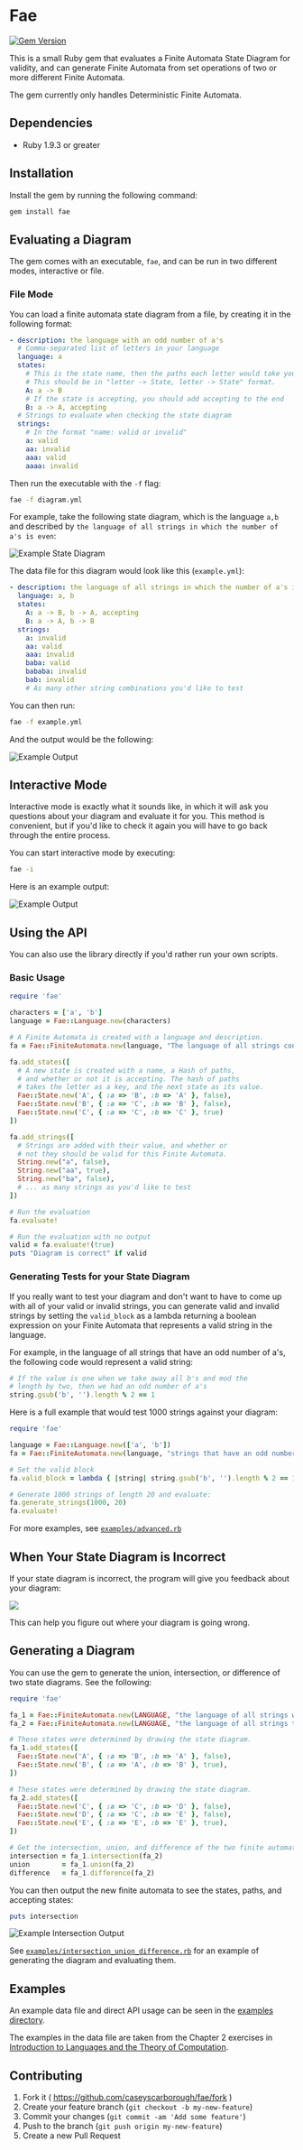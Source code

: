 # Fae

[![Gem Version](https://badge.fury.io/rb/fae.svg)](http://badge.fury.io/rb/fae)

This is a small Ruby gem that evaluates a Finite Automata State Diagram for validity, and can generate Finite Automata from set operations of two or more different Finite Automata.

The gem currently only handles Deterministic Finite Automata.

## Dependencies

* Ruby 1.9.3 or greater

## Installation

Install the gem by running the following command:

```bash
gem install fae
```

## Evaluating a Diagram

The gem comes with an executable, `fae`, and can be run in two different modes, interactive or file.

### File Mode

You can load a finite automata state diagram from a file, by creating it in the following format:

```yaml
- description: the language with an odd number of a's
  # Comma-separated list of letters in your language
  language: a
  states:
    # This is the state name, then the paths each letter would take you.
    # This should be in "letter -> State, letter -> State" format.
    A: a -> B
    # If the state is accepting, you should add accepting to the end
    B: a -> A, accepting
  # Strings to evaluate when checking the state diagram
  strings:
    # In the format "name: valid or invalid"
    a: valid
    aa: invalid
    aaa: valid
    aaaa: invalid
```

Then run the executable with the `-f` flag:

```bash
fae -f diagram.yml
```

For example, take the following state diagram, which is the language `a,b` and described by `the language of all strings in which the number of a's is even`:

![Example State Diagram](https://raw.githubusercontent.com/caseyscarborough/fae/master/etc/example_state_diagram.png)

The data file for this diagram would look like this (`example.yml`):

```yaml
- description: the language of all strings in which the number of a's is even
  language: a, b
  states:
    A: a -> B, b -> A, accepting
    B: a -> A, b -> B
  strings:
    a: invalid
    aa: valid
    aaa: invalid
    baba: valid
    bababa: invalid
    bab: invalid
    # As many other string combinations you'd like to test
```

You can then run:

```bash
fae -f example.yml
```

And the output would be the following:

![Example Output](https://raw.githubusercontent.com/caseyscarborough/fae/master/etc/example_file_mode_output.png)

## Interactive Mode

Interactive mode is exactly what it sounds like, in which it will ask you questions about your diagram and evaluate it for you. This method is convenient, but if you'd like to check it again you will have to go back through the entire process.

You can start interactive mode by executing:

```bash
fae -i
```

Here is an example output:

![Example Output](https://raw.githubusercontent.com/caseyscarborough/fae/master/etc/example_interactive_mode_output.png)

## Using the API

You can also use the library directly if you'd rather run your own scripts.

### Basic Usage

```rb
require 'fae'

characters = ['a', 'b']
language = Fae::Language.new(characters)

# A Finite Automata is created with a language and description.
fa = Fae::FiniteAutomata.new(language, "The language of all strings containing at least two a's")

fa.add_states([
  # A new state is created with a name, a Hash of paths,
  # and whether or not it is accepting. The hash of paths
  # takes the letter as a key, and the next state as its value.
  Fae::State.new('A', { :a => 'B', :b => 'A' }, false),
  Fae::State.new('B', { :a => 'C', :b => 'B' }, false),
  Fae::State.new('C', { :a => 'C', :b => 'C' }, true)
])

fa.add_strings([
  # Strings are added with their value, and whether or
  # not they should be valid for this Finite Automata.
  String.new("a", false),
  String.new("aa", true),
  String.new("ba", false),
  # ... as many strings as you'd like to test
])

# Run the evaluation
fa.evaluate!

# Run the evaluation with no output
valid = fa.evaluate!(true)
puts "Diagram is correct" if valid
```

### Generating Tests for your State Diagram

If you really want to test your diagram and don't want to have to come up with all of your valid or invalid strings, you can generate valid and invalid strings by setting the `valid_block` as a lambda returning a boolean expression on your Finite Automata that represents a valid string in the language.

For example, in the language of all strings that have an odd number of a's, the following code would represent a valid string:

```ruby
# If the value is one when we take away all b's and mod the 
# length by two, then we had an odd number of a's
string.gsub('b', '').length % 2 == 1
```

Here is a full example that would test 1000 strings against your diagram:

```ruby
require 'fae'

language = Fae::Language.new(['a', 'b'])
fa = Fae::FiniteAutomata.new(language, "strings that have an odd number of a's")

# Set the valid block
fa.valid_block = lambda { |string| string.gsub('b', '').length % 2 == 1 }

# Generate 1000 strings of length 20 and evaluate:
fa.generate_strings(1000, 20)
fa.evaluate!
```

For more examples, see [`examples/advanced.rb`](https://github.com/caseyscarborough/fae/blob/master/examples/advanced.rb)

## When Your State Diagram is Incorrect

If your state diagram is incorrect, the program will give you feedback about your diagram:

![](https://raw.githubusercontent.com/caseyscarborough/fae/master/etc/example_failed_output.png)

This can help you figure out where your diagram is going wrong.

## Generating a Diagram

You can use the gem to generate the union, intersection, or difference of two state diagrams. See the following:

```ruby
require 'fae'

fa_1 = Fae::FiniteAutomata.new(LANGUAGE, "the language of all strings where the number of a's is odd")
fa_2 = Fae::FiniteAutomata.new(LANGUAGE, "the language of all strings that include the substring 'bb'")

# These states were determined by drawing the state diagram.
fa_1.add_states([
  Fae::State.new('A', { :a => 'B', :b => 'A' }, false),
  Fae::State.new('B', { :a => 'A', :b => 'B' }, true),
])

# These states were determined by drawing the state diagram.
fa_2.add_states([
  Fae::State.new('C', { :a => 'C', :b => 'D' }, false),
  Fae::State.new('D', { :a => 'C', :b => 'E' }, false),
  Fae::State.new('E', { :a => 'E', :b => 'E' }, true),
])

# Get the intersection, union, and difference of the two finite automata
intersection = fa_1.intersection(fa_2)
union        = fa_1.union(fa_2)
difference   = fa_1.difference(fa_2)
```

You can then output the new finite automata to see the states, paths, and accepting states:

```ruby
puts intersection
```

![Example Intersection Output](https://raw.githubusercontent.com/caseyscarborough/fae/master/etc/example_intersection_output.png)

See [`examples/intersection_union_difference.rb`](https://github.com/caseyscarborough/fae/blob/master/examples/intersection_union_difference.rb) for an example of generating the diagram and evaluating them.

## Examples

An example data file and direct API usage can be seen in the [examples directory](https://github.com/caseyscarborough/fae/tree/master/examples).

The examples in the data file are taken from the Chapter 2 exercises in [Introduction to Languages and the Theory of Computation](http://www.amazon.com/Introduction-Languages-Theory-Computation-Martin/dp/0073191469).

## Contributing

1. Fork it ( https://github.com/caseyscarborough/fae/fork )
2. Create your feature branch (`git checkout -b my-new-feature`)
3. Commit your changes (`git commit -am 'Add some feature'`)
4. Push to the branch (`git push origin my-new-feature`)
5. Create a new Pull Request
